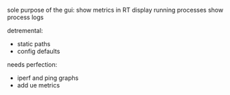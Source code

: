 sole purpose of the gui:
show metrics in RT
display running processes
show process logs

detremental:
- static paths
- config defaults

needs perfection:
- iperf and ping graphs
- add ue  metrics
